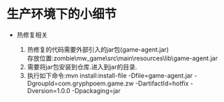 #  生产环境下的小细节

* 热修复相关
    
    1. 热修复的代码需要外部引入的jar包(game-agent.jar)  
    存放位置:zombie\mw_game\src\main\resources\lib\game-agent.jar
    2. 需要将jar包安装到仓库.进入到jar的目录.  
    3. 执行如下命令:mvn install:install-file -Dfile=game-agent.jar -DgroupId=com.gryphpoem.game.zw -DartifactId=hotfix -Dversion=1.0.0 -Dpackaging=jar

